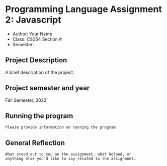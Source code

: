 
# Programming Language Assignment 2: Javascript

* Author: Your Name
* Class: CS354 Section #
* Semester: 


## Project Description

A brief description of the project.

## Project semester and year

Fall Semester, 2022

## Running the program

    Please provide information on running the program

## General Reflection 

    What stood out to you on the assignment, what helped, or
    anything else you'd like to say related to the assignment.